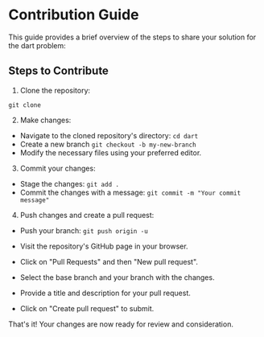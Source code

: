 # Contribution Guide

This guide provides a brief overview of the steps to share your solution for the dart problem:

## Steps to Contribute

1. Clone the repository:

```git clone ```


2. Make changes:
- Navigate to the cloned repository's directory: `cd dart`
- Create a new branch 
```git checkout -b my-new-branch```
- Modify the necessary files using your preferred editor.

3. Commit your changes:
- Stage the changes: 
```git add .```
- Commit the changes with a message:
 ```git commit -m "Your commit message"```

4. Push changes and create a pull request:
- Push your branch: 
```git push origin -u```

- Visit the repository's GitHub page in your browser.
- Click on "Pull Requests" and then "New pull request".
- Select the base branch and your branch with the changes.
- Provide a title and description for your pull request.
- Click on "Create pull request" to submit.

That's it! Your changes are now ready for review and consideration.

